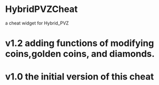 # HybridPVZCheat
a cheat widget for Hybrid_PVZ
###
# v1.2 adding functions of modifying coins,golden coins, and diamonds.
###
# v1.0 the initial version of this cheat

